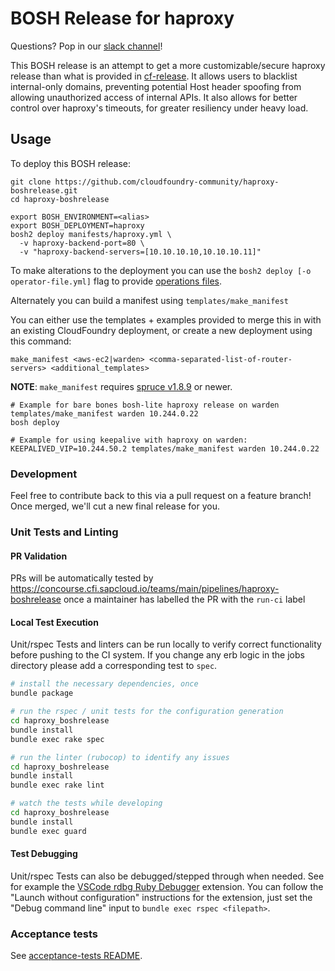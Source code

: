 BOSH Release for haproxy
===========================

Questions? Pop in our [slack channel](https://cloudfoundry.slack.com/messages/haproxy-boshrelease/)!

This BOSH release is an attempt to get a more customizable/secure haproxy release than what
is provided in [cf-release](https://github.com/cloudfoundry/cf-release). It allows users to
blacklist internal-only domains, preventing potential Host header spoofing from allowing
unauthorized access of internal APIs. It also allows for better control over haproxy's
timeouts, for greater resiliency under heavy load.

Usage
-----

To deploy this BOSH release:

```
git clone https://github.com/cloudfoundry-community/haproxy-boshrelease.git
cd haproxy-boshrelease

export BOSH_ENVIRONMENT=<alias>
export BOSH_DEPLOYMENT=haproxy
bosh2 deploy manifests/haproxy.yml \
  -v haproxy-backend-port=80 \
  -v "haproxy-backend-servers=[10.10.10.10,10.10.10.11]"
```

To make alterations to the deployment you can use the `bosh2 deploy [-o operator-file.yml]` flag to provide [operations files](https://bosh.io/docs/cli-ops-files.html).

Alternately you can build a manifest using `templates/make_manifest`

You can either use the templates + examples provided to merge this in with an existing CloudFoundry
deployment, or create a new deployment using this command:

```
make_manifest <aws-ec2|warden> <comma-separated-list-of-router-servers> <additional_templates>
```

**NOTE**: `make_manifest` requires [spruce v1.8.9](https://github.com/geofffranks/spruce) or newer.

```
# Example for bare bones bosh-lite haproxy release on warden
templates/make_manifest warden 10.244.0.22
bosh deploy

# Example for using keepalive with haproxy on warden:
KEEPALIVED_VIP=10.244.50.2 templates/make_manifest warden 10.244.0.22
```

### Development

Feel free to contribute back to this via a pull request on a feature branch! Once merged, we'll
cut a new final release for you.

### Unit Tests and Linting

#### PR Validation
PRs will be automatically tested by https://concourse.cfi.sapcloud.io/teams/main/pipelines/haproxy-boshrelease once a maintainer has labelled the PR with the `run-ci` label

#### Local Test Execution
Unit/rspec Tests and linters can be run locally to verify correct functionality before pushing to the CI system.
If you change any erb logic in the jobs directory please add a corresponding test to `spec`.

```bash
# install the necessary dependencies, once
bundle package
```

```bash
# run the rspec / unit tests for the configuration generation
cd haproxy_boshrelease
bundle install
bundle exec rake spec
```

```bash
# run the linter (rubocop) to identify any issues
cd haproxy_boshrelease
bundle install
bundle exec rake lint
```

```bash
# watch the tests while developing
cd haproxy_boshrelease
bundle install
bundle exec guard
```

#### Test Debugging
Unit/rspec Tests can also be debugged/stepped through when needed. See for example the [VSCode rdbg Ruby Debugger](https://marketplace.visualstudio.com/items?itemName=KoichiSasada.vscode-rdbg) extension. You can follow the "Launch without configuration" instructions for the extension, just set the "Debug command line" input to `bundle exec rspec <filepath>`.

### Acceptance tests

See [acceptance-tests README](/acceptance-tests/README.md).
